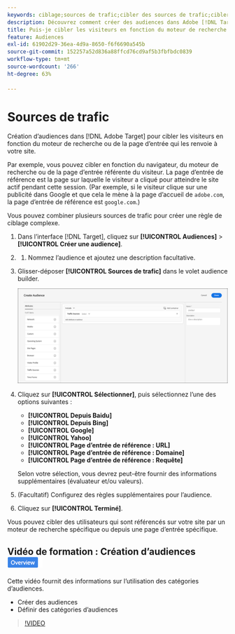 ```yaml
---
keywords: ciblage;sources de trafic;cibler des sources de trafic;cibler un moteur de recherche;moteur de recherche;page d’entrée;cibler une page d’entrée;page d’entrée de référence
description: Découvrez comment créer des audiences dans Adobe [!DNL Target] pour cibler les visiteurs en fonction du moteur de recherche ou de la page d’entrée qui les renvoie à votre site.
title: Puis-je cibler les visiteurs en fonction du moteur de recherche ou du site référent ?
feature: Audiences
exl-id: 61902d29-36ea-4d9a-8650-f6f6690a545b
source-git-commit: 152257a52d836a88ffcd76cd9af5b3fbfbdc0839
workflow-type: tm+mt
source-wordcount: '266'
ht-degree: 63%

---
```


# Sources de trafic

Création d’audiences dans [!DNL Adobe Target] pour cibler les visiteurs en fonction du moteur de recherche ou de la page d’entrée qui les renvoie à votre site.

Par exemple, vous pouvez cibler en fonction du navigateur, du moteur de recherche ou de la page d’entrée référente du visiteur. La page d’entrée de référence est la page sur laquelle le visiteur a cliqué pour atteindre le site actif pendant cette session. (Par exemple, si le visiteur clique sur une publicité dans Google et que cela le mène à la page d’accueil de `adobe.com`, la page d’entrée de référence est `google.com`.)

Vous pouvez combiner plusieurs sources de trafic pour créer une règle de ciblage complexe.

1. Dans l’interface [!DNL Target], cliquez sur **[!UICONTROL Audiences]** > **[!UICONTROL Créer une audience]**.
1. 
   1. Nommez l’audience et ajoutez une description facultative.
1. Glisser-déposer **[!UICONTROL Sources de trafic]** dans le volet audience builder.

   ![](assets/target_traffic_source.png)

1. Cliquez sur **[!UICONTROL Sélectionner]**, puis sélectionnez l’une des options suivantes :

   * **[!UICONTROL Depuis Baidu]**
   * **[!UICONTROL Depuis Bing]**
   * **[!UICONTROL Google]**
   * **[!UICONTROL Yahoo]**
   * **[!UICONTROL Page d’entrée de référence : URL]**
   * **[!UICONTROL Page d’entrée de référence : Domaine]**
   * **[!UICONTROL Page d’entrée de référence : Requête]**

   Selon votre sélection, vous devrez peut-être fournir des informations supplémentaires (évaluateur et/ou valeurs).

1. (Facultatif) Configurez des règles supplémentaires pour l’audience.
1. Cliquez sur **[!UICONTROL Terminé]**.

Vous pouvez cibler des utilisateurs qui sont référencés sur votre site par un moteur de recherche spécifique ou depuis une page d’entrée spécifique.

## Vidéo de formation : Création d’audiences ![Badge d’aperçu](/help/main/assets/overview.png)

Cette vidéo fournit des informations sur l’utilisation des catégories d’audiences.

* Créer des audiences
* Définir des catégories d’audiences

>[!VIDEO](https://video.tv.adobe.com/v/17392)
